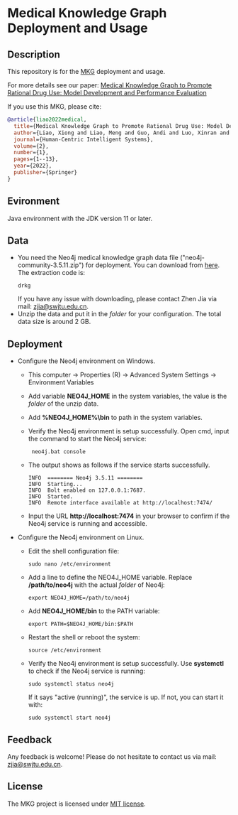 # Medical Knowledge Graph Deployment and Usage

Description
------
This repository is for the [MKG](https://link.springer.com/content/pdf/10.1007/s44230-022-00005-z.pdf) deployment and usage. 

For more details see our paper: [Medical Knowledge Graph to Promote Rational Drug Use: Model
Development and Performance Evaluation](https://link.springer.com/content/pdf/10.1007/s44230-022-00005-z.pdf) 

If you use this MKG, please cite:
```bibtex
@article{liao2022medical,
  title={Medical Knowledge Graph to Promote Rational Drug Use: Model Development and Performance Evaluation},
  author={Liao, Xiong and Liao, Meng and Guo, Andi and Luo, Xinran and Li, Ziwei and Chen, Weiyuan and Li, Tianrui and Du, Shengdong and Jia, Zhen},
  journal={Human-Centric Intelligent Systems},
  volume={2},
  number={1},
  pages={1--13},
  year={2022},
  publisher={Springer}
}
```

## Evironment
Java environment with the JDK version 11 or later.

## Data
 - You need the Neo4j medical knowledge graph data file ("neo4j-community-3.5.11.zip") for deployment. You can download from [here](https://pan.baidu.com/s/1UWaQqnZHuUMbbqeYY8kZuQ). The extraction code is:
    ```
   drkg
    ```
   If you have any issue with downloading, please contact Zhen Jia via mail: zjia@swjtu.edu.cn.
-  Unzip the data and put it in the *folder* for your configuration. The total data size is around 2 GB.

## Deployment
 - Configure the Neo4j environment on Windows.
   
    - This computer → Properties (R) → Advanced System Settings → Environment Variables

    - Add variable **NEO4J_HOME** in the system variables, the value is the *folder* of the unzip data.

    - Add **%NEO4J_HOME%\bin** to path in the system variables.
   
    - Verify the Neo4j environment is setup successfully. Open cmd, input the command to start the Neo4j service:
   
      ```
       neo4j.bat console
       ```
   
    - The output shows as follows if the service starts successfully.

      ```
      INFO  ======== Neo4j 3.5.11 ========
      INFO  Starting...
      INFO  Bolt enabled on 127.0.0.1:7687.
      INFO  Started.
      INFO  Remote interface available at http://localhost:7474/
      ```
 
   - Input the URL **http://localhost:7474** in your browser to confirm if the Neo4j service is running and accessible.
   
  - Configure the Neo4j environment on Linux.
      
     - Edit the shell configuration file:
       ```
       sudo nano /etc/environment
       ```

     - Add a line to define the NEO4J_HOME variable. Replace **/path/to/neo4j** with the actual *folder* of Neo4j:
       ```
       export NEO4J_HOME=/path/to/neo4j
       ```

     - Add **NEO4J_HOME/bin** to the PATH variable:
       ```
       export PATH=$NEO4J_HOME/bin:$PATH
       ```
     - Restart the shell or reboot the system:
       ```
       source /etc/environment
       ```
     - Verify the Neo4j environment is setup successfully. Use **systemctl** to check if the Neo4j service is running:
       ```
       sudo systemctl status neo4j
       ```
       If it says "active (running)", the service is up. If not, you can start it with:
       ```
       sudo systemctl start neo4j
       ```

## Feedback
Any feedback is welcome! Please do not hesitate to contact us via mail: zjia@swjtu.edu.cn.

## License
The MKG project is licensed under [MIT license](LICENSE).